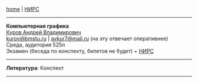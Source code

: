 [home](https://github.com/dKosarevsky/iu7/blob/master/2020_2021_3sem.md) | [НИРС](computer_graphics_nirs.md)
____________________________________
**Компьютерная графика** \
[Куров Андрей Владимирович](https://studizba.com/hs/151-mgtu-im-baumana/teachers/4-kafedra-iu-7-programmnoe-obespechenie-je/206-kurov-andrej-vladimirovich.html) \
kurov@bmstu.ru | avkur7@mail.ru (на эту отвечает оперативнее) \
Среда, аудитория 525л \
Экзамен (беседа по конспекту, билетов не будет) + [НИРС](computer_graphics_nirs.md)
____________________________________
**Литература**: Конспект
____________________________________


